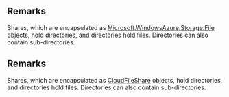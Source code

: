 ## Remarks  
 Shares, which are encapsulated as [Microsoft.WindowsAzure.Storage.File](assetId:///N:Microsoft.WindowsAzure.Storage.File?qualifyHint=False&autoUpgrade=True) objects, hold directories, and directories hold files. Directories can also contain sub-directories.  
  
## Remarks  
 Shares, which are encapsulated as [CloudFileShare](assetId:///T:Microsoft.WindowsAzure.Storage.File.CloudFileShare?qualifyHint=False&autoUpgrade=True) objects, hold directories, and directories hold files. Directories can also contain sub-directories.